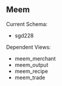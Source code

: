 ## Meem

Current Schema:

- sgd228

Dependent Views:

- meem_merchant
- meem_output
- meem_recipe
- meem_trade
